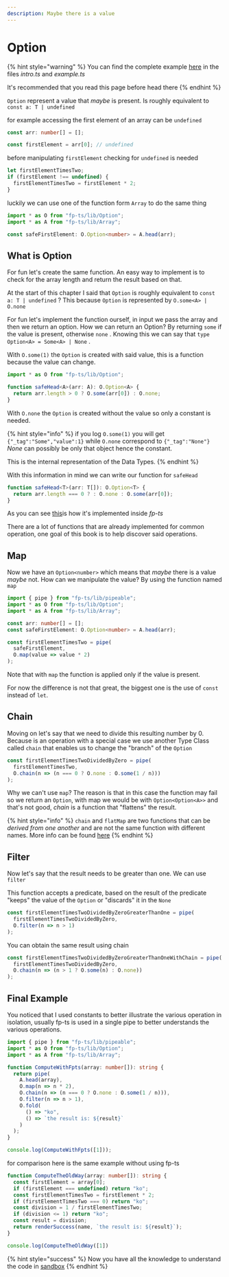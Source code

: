 ```yaml
---
description: Maybe there is a value
---
```


# Option

{% hint style="warning" %}
You can find the complete example [here](https://codesandbox.io/s/github/zanza00/learn-fp-ts/tree/master/examples/option/intro?module=%2Fsrc%2Fintro.ts) in the files _intro.ts_ and _example.ts_

It's recommended that you read this page before head there
{% endhint %}

`Option` represent a value that _maybe_ is present. Is roughly equivalent to `const a: T | undefined`

for example accessing the first element of an array can be `undefined`

```typescript
const arr: number[] = [];

const firstElement = arr[0]; // undefined
```

before manipulating `firstElement` checking for `undefined` is needed

```typescript
let firstElementTimesTwo;
if (firstElement !== undefined) {
  firstElementTimesTwo = firstElement * 2;
}
```

luckily we can use one of the function form `Array` to do the same thing

```typescript
import * as O from "fp-ts/lib/Option";
import * as A from "fp-ts/lib/Array";

const safeFirstElement: O.Option<number> = A.head(arr);
```

## What is Option

For fun let's create the same function. An easy way to implement is to check for the array length and return the result based on that.

At the start of this chapter I said that `Option` is roughly equivalent to `const a: T | undefined` ? This because `Option` is represented by `O.some<A> | O.none`

For fun let's implement the function ourself, in input we pass the array and then we return an option. How we can return an Option? By returning `some` if the value is present, otherwise `none` . Knowing this we can say that `type Option<A> = Some<A> | None` .

With `O.some(1)` the `Option` is created with said value, this is a function because the value can change.

```typescript
import * as O from "fp-ts/lib/Option";

function safeHead<A>(arr: A): O.Option<A> {
  return arr.length > 0 ? O.some(arr[0]) : O.none;
}
```

With `O.none` the `Option` is created without the value so only a constant is needed.

{% hint style="info" %}
if you log `O.some(1)` you will get `{"_tag":"Some","value":1}` while `O.none` correspond to `{"_tag":"None"}` _None_ can possibly be only that object hence the constant.

This is the internal representation of the Data Types.
{% endhint %}

With this information in mind we can write our function for `safeHead`

```typescript
function safeHead<T>(arr: T[]): O.Option<T> {
  return arr.length === 0 ? : O.none : O.some(arr[0]);
}
```

As you can see [this](https://github.com/gcanti/fp-ts/blob/master/src/Array.ts#L395)is how it's implemented inside _fp-ts_

There are a lot of functions that are already implemented for common operation, one goal of this book is to help discover said operations.

## Map

Now we have an `Option<number>` which means that _maybe_ there is a value _maybe_ not. How can we manipulate the value? By using the function named `map`

```typescript
import { pipe } from "fp-ts/lib/pipeable";
import * as O from "fp-ts/lib/Option";
import * as A from "fp-ts/lib/Array";

const arr: number[] = [];
const safeFirstElement: O.Option<number> = A.head(arr);

const firstElementTimesTwo = pipe(
  safeFirstElement,
  O.map(value => value * 2)
);
```

Note that with `map` the function is applied only if the value is present.

For now the difference is not that great, the biggest one is the use of `const` instead of `let`.

## Chain

Moving on let's say that we need to divide this resulting number by 0. Because is an operation with a special case we use another Type Class called `chain` that enables us to change the "branch" of the `Option`

```typescript
const firstElementTimesTwoDividedByZero = pipe(
  firstElementTimesTwo,
  O.chain(n => (n === 0 ? O.none : O.some(1 / n)))
);
```

Why we can't use `map`? The reason is that in this case the function may fail so we return an `Option`, with map we would be with `Option<Option<A>>` and that's not good, _chain_ is a function that "flattens" the result.

{% hint style="info" %}
`chain` and `flatMap` are two functions that can be _derived from one another_ and are not the same function with different names. More info can be found [here](https://dev.to/gcanti/getting-started-with-fp-ts-monad-6k)
{% endhint %}

## Filter

Now let's say that the result needs to be greater than one. We can use `filter`

This function accepts a predicate, based on the result of the predicate "keeps" the value of the `Option` or "discards" it in the `None`

```typescript
const firstElementTimesTwoDividedByZeroGreaterThanOne = pipe(
  firstElementTimesTwoDividedByZero,
  O.filter(n => n > 1)
);
```

You can obtain the same result using chain

```typescript
const firstElementTimesTwoDividedByZeroGreaterThanOneWithChain = pipe(
  firstElementTimesTwoDividedByZero,
  O.chain(n => (n > 1 ? O.some(n) : O.none))
);
```

## Final Example

You noticed that I used constants to better illustrate the various operation in isolation, usually fp-ts is used in a single pipe to better understands the various operations.

```typescript
import { pipe } from "fp-ts/lib/pipeable";
import * as O from "fp-ts/lib/Option";
import * as A from "fp-ts/lib/Array";

function ComputeWithFpts(array: number[]): string {
  return pipe(
    A.head(array),
    O.map(n => n * 2),
    O.chain(n => (n === 0 ? O.none : O.some(1 / n))),
    O.filter(n => n > 1),
    O.fold(
      () => "ko",
      () => `the result is: ${result}`
    )
  );
}

console.log(ComputeWithFpts([1]));
```

for comparison here is the same example without using fp-ts

```typescript
function ComputeTheOldWay(array: number[]): string {
  const firstElement = array[0];
  if (firstElement === undefined) return "ko";
  const firstElementTimesTwo = firstElement * 2;
  if (firstElementTimesTwo === 0) return "ko";
  const division = 1 / firstElementTimesTwo;
  if (division <= 1) return "ko";
  const result = division;
  return renderSuccess(name, `the result is: ${result}`);
}

console.log(ComputeTheOldWay([1])
```

{% hint style="success" %}
Now you have all the knowledge to understand the code in [sandbox](https://codesandbox.io/s/github/zanza00/learn-fp-ts/tree/master/examples/option/intro?module=%2Fsrc%2Fintro.ts)
{% endhint %}

